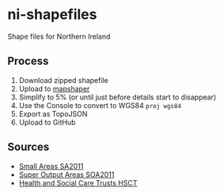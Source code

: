 # ni-shapefiles

Shape files for Northern Ireland

## Process

1. Download zipped shapefile
2. Upload to [mapshaper](https://mapshaper.org/)
3. Simplify to 5% (or until just before details start to disappear)
4. Use the Console to convert to WGS84 `proj wgs84`
5. Export as TopoJSON
6. Upload to GitHub

## Sources

* [Small Areas SA2011](https://www.nisra.gov.uk/sites/nisra.gov.uk/files/publications/SA2011_Esri_Shapefile.zip)
* [Super Output Areas SOA2011](https://www.nisra.gov.uk/sites/nisra.gov.uk/files/publications/SOA2011_Esri_Shapefile_0.zip)
* [Health and Social Care Trusts HSCT](https://www.opendatani.gov.uk/dataset/department-of-health-trust-boundaries/resource/7fa52dde-90b8-446e-bb79-4871d1028cb4)
